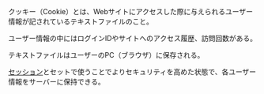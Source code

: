  

クッキー（Cookie）とは、Webサイトにアクセスした際に与えられるユーザー情報が記されているテキストファイルのこと。

ユーザー情報の中にはログインIDやサイトへのアクセス履歴、訪問回数がある。

テキストファイルはユーザーのPC（ブラウザ）に保存される。

[セッション](セッション.md)とセットで使うことでよりセキュリティを高めた状態で、各ユーザー情報をサーバーに保持できる。